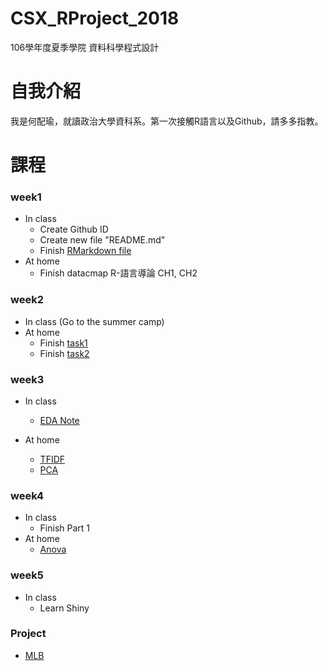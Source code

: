 # CSX_RProject_2018
  106學年度夏季學院 資料科學程式設計
  
# 自我介紹
  我是何配瑜，就讀政治大學資科系。第一次接觸R語言以及Github，請多多指教。
  
# 課程
### week1
   * In class
     * Create Github ID 
     * Create new file "README.md" 
     * Finish [RMarkdown file](https://pd1921.github.io/CSX_RProject_2018/week1/class/hw1.html)
   * At home
     * Finish datacmap R-語言導論 CH1, CH2
     
### week2
  * In class
    (Go to the summer camp)
  * At home
    * Finish [task1](https://pd1921.github.io/CSX_RProject_2018/week2/task1/task1.html)
    * Finish [task2](https://pd1921.github.io/CSX_RProject_2018/week2/task2/task2.html)
    
### week3
  * In class
    * [EDA Note](https://pd1921.github.io/CSX_RProject_2018/week3/EDA/EDA.html)
   
  * At home
    * [TFIDF](https://pd1921.github.io/CSX_RProject_2018/week3/TFIDF/TFIDF.html)
    * [PCA](https://pd1921.github.io/CSX_RProject_2018/week3/TFIDF/PCA.html)
 
 ### week4
  * In class
    * Finish Part 1
  * At home
    * [Anova](https://pd1921.github.io/CSX_RProject_2018/week4/noon/Anova.html)
   
 ### week5
  * In class
    * Learn Shiny
    
 ### Project
  * [MLB](https://rcatgaze.shinyapps.io/MLBanalysis/)
  
